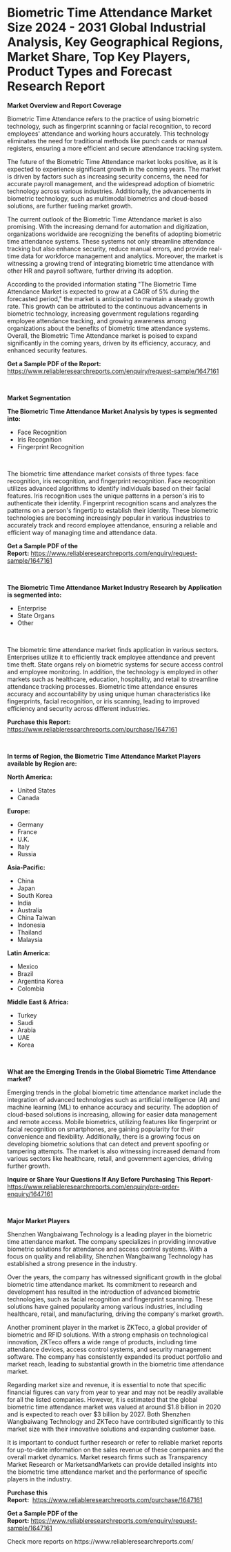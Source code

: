 <p><h1>Biometric Time Attendance Market Size 2024 - 2031 Global Industrial Analysis, Key Geographical Regions, Market Share, Top Key Players, Product Types and Forecast Research Report</h1></p><p><strong>Market Overview and Report Coverage</strong></p>
<p><p>Biometric Time Attendance refers to the practice of using biometric technology, such as fingerprint scanning or facial recognition, to record employees' attendance and working hours accurately. This technology eliminates the need for traditional methods like punch cards or manual registers, ensuring a more efficient and secure attendance tracking system.</p><p>The future of the Biometric Time Attendance market looks positive, as it is expected to experience significant growth in the coming years. The market is driven by factors such as increasing security concerns, the need for accurate payroll management, and the widespread adoption of biometric technology across various industries. Additionally, the advancements in biometric technology, such as multimodal biometrics and cloud-based solutions, are further fueling market growth.</p><p>The current outlook of the Biometric Time Attendance market is also promising. With the increasing demand for automation and digitization, organizations worldwide are recognizing the benefits of adopting biometric time attendance systems. These systems not only streamline attendance tracking but also enhance security, reduce manual errors, and provide real-time data for workforce management and analytics. Moreover, the market is witnessing a growing trend of integrating biometric time attendance with other HR and payroll software, further driving its adoption.</p><p>According to the provided information stating "The Biometric Time Attendance Market is expected to grow at a CAGR of 5% during the forecasted period," the market is anticipated to maintain a steady growth rate. This growth can be attributed to the continuous advancements in biometric technology, increasing government regulations regarding employee attendance tracking, and growing awareness among organizations about the benefits of biometric time attendance systems. Overall, the Biometric Time Attendance market is poised to expand significantly in the coming years, driven by its efficiency, accuracy, and enhanced security features.</p></p>
<p><strong>Get a Sample PDF of the Report:</strong> <a href="https://www.reliableresearchreports.com/enquiry/request-sample/1647161">https://www.reliableresearchreports.com/enquiry/request-sample/1647161</a></p>
<p>&nbsp;</p>
<p><strong>Market Segmentation</strong></p>
<p><strong>The Biometric Time Attendance Market Analysis by types is segmented into:</strong></p>
<p><ul><li>Face Recognition</li><li>Iris Recognition</li><li>Fingerprint Recognition</li></ul></p>
<p>&nbsp;</p>
<p><p>The biometric time attendance market consists of three types: face recognition, iris recognition, and fingerprint recognition. Face recognition utilizes advanced algorithms to identify individuals based on their facial features. Iris recognition uses the unique patterns in a person's iris to authenticate their identity. Fingerprint recognition scans and analyzes the patterns on a person's fingertip to establish their identity. These biometric technologies are becoming increasingly popular in various industries to accurately track and record employee attendance, ensuring a reliable and efficient way of managing time and attendance data.</p></p>
<p><strong>Get a Sample PDF of the Report:</strong>&nbsp;<a href="https://www.reliableresearchreports.com/enquiry/request-sample/1647161">https://www.reliableresearchreports.com/enquiry/request-sample/1647161</a></p>
<p>&nbsp;</p>
<p><strong>The Biometric Time Attendance Market Industry Research by Application is segmented into:</strong></p>
<p><ul><li>Enterprise</li><li>State Organs</li><li>Other</li></ul></p>
<p>&nbsp;</p>
<p><p>The biometric time attendance market finds application in various sectors. Enterprises utilize it to efficiently track employee attendance and prevent time theft. State organs rely on biometric systems for secure access control and employee monitoring. In addition, the technology is employed in other markets such as healthcare, education, hospitality, and retail to streamline attendance tracking processes. Biometric time attendance ensures accuracy and accountability by using unique human characteristics like fingerprints, facial recognition, or iris scanning, leading to improved efficiency and security across different industries.</p></p>
<p><strong>Purchase this Report:</strong>&nbsp; <a href="https://www.reliableresearchreports.com/purchase/1647161">https://www.reliableresearchreports.com/purchase/1647161</a></p>
<p>&nbsp;</p>
<p><strong>In terms of Region, the Biometric Time Attendance Market Players available by Region are:</strong></p>
<p>
    <p> <strong> North America: </strong>
        <ul>
            <li>United States</li>
            <li>Canada</li>
        </ul>
        </p> 
    <p> <strong> Europe: </strong>
        <ul>
            <li>Germany</li>
            <li>France</li>
            <li>U.K.</li>
            <li>Italy</li>
            <li>Russia</li>
        </ul>
        </p> 
    <p> <strong> Asia-Pacific: </strong>
        <ul>
            <li>China</li>
            <li>Japan</li>
            <li>South Korea</li>
            <li>India</li>
            <li>Australia</li>
            <li>China Taiwan</li>
            <li>Indonesia</li>
            <li>Thailand</li>
            <li>Malaysia</li>
        </ul>
        </p> 
    <p> <strong> Latin America: </strong>
        <ul>
            <li>Mexico</li>
            <li>Brazil</li>
            <li>Argentina Korea</li>
            <li>Colombia</li>
        </ul>
        </p> 
    <p> <strong> Middle East & Africa: </strong>
        <ul>
            <li>Turkey</li>
            <li>Saudi</li>
            <li>Arabia</li>
            <li>UAE</li>
            <li>Korea</li>
        </ul>
    </p>
    </p>
<p>&nbsp;</p>
<p><strong>What are the Emerging Trends in the Global Biometric Time Attendance market?</strong></p>
<p><p>Emerging trends in the global biometric time attendance market include the integration of advanced technologies such as artificial intelligence (AI) and machine learning (ML) to enhance accuracy and security. The adoption of cloud-based solutions is increasing, allowing for easier data management and remote access. Mobile biometrics, utilizing features like fingerprint or facial recognition on smartphones, are gaining popularity for their convenience and flexibility. Additionally, there is a growing focus on developing biometric solutions that can detect and prevent spoofing or tampering attempts. The market is also witnessing increased demand from various sectors like healthcare, retail, and government agencies, driving further growth.</p></p>
<p><strong>Inquire or Share Your Questions If Any Before Purchasing This Report</strong>- <a href="https://www.reliableresearchreports.com/enquiry/pre-order-enquiry/1647161">https://www.reliableresearchreports.com/enquiry/pre-order-enquiry/1647161</a></p>
<p>&nbsp;</p>
<p><strong>Major Market Players</strong></p>
<p><p>Shenzhen Wangbaiwang Technology is a leading player in the biometric time attendance market. The company specializes in providing innovative biometric solutions for attendance and access control systems. With a focus on quality and reliability, Shenzhen Wangbaiwang Technology has established a strong presence in the industry.</p><p>Over the years, the company has witnessed significant growth in the global biometric time attendance market. Its commitment to research and development has resulted in the introduction of advanced biometric technologies, such as facial recognition and fingerprint scanning. These solutions have gained popularity among various industries, including healthcare, retail, and manufacturing, driving the company's market growth.</p><p>Another prominent player in the market is ZKTeco, a global provider of biometric and RFID solutions. With a strong emphasis on technological innovation, ZKTeco offers a wide range of products, including time attendance devices, access control systems, and security management software. The company has consistently expanded its product portfolio and market reach, leading to substantial growth in the biometric time attendance market.</p><p>Regarding market size and revenue, it is essential to note that specific financial figures can vary from year to year and may not be readily available for all the listed companies. However, it is estimated that the global biometric time attendance market was valued at around $1.8 billion in 2020 and is expected to reach over $3 billion by 2027. Both Shenzhen Wangbaiwang Technology and ZKTeco have contributed significantly to this market size with their innovative solutions and expanding customer base.</p><p>It is important to conduct further research or refer to reliable market reports for up-to-date information on the sales revenue of these companies and the overall market dynamics. Market research firms such as Transparency Market Research or MarketsandMarkets can provide detailed insights into the biometric time attendance market and the performance of specific players in the industry.</p></p>
<p><strong>Purchase this Report:</strong>&nbsp;&nbsp;<a href="https://www.reliableresearchreports.com/purchase/1647161">https://www.reliableresearchreports.com/purchase/1647161</a></p>
<p></p>
<p><strong>Get a Sample PDF of the Report:</strong>&nbsp;<a href="https://www.reliableresearchreports.com/enquiry/request-sample/1647161">https://www.reliableresearchreports.com/enquiry/request-sample/1647161</a></p>
<p>Check more reports on https://www.reliableresearchreports.com/</p>